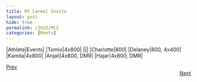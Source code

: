 ```yaml
---
title: Mt Carmel Invite
layout: post
hide: true
permalink: /2025/MCI
categories: [Meets]
---
```


|Athlete|Events|
|Tomio|4x800|
|||
|Charlotte|800|
|Delaney|800, 4x400|
|Kamila|4x800|
|Anjali|4x800, DMR|
|Hajar|4x800, DMR|


<div style="text-align: left"> <a href="{{site.baseurl}}/2025/DN">Prev</a></div> 
<div style="text-align: right"> <a href="{{site.baseurl}}/2025/PO">Next</a></div>